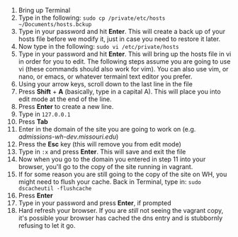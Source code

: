 1. Bring up Terminal
2. Type in the following: `sudo cp /private/etc/hosts ~/Documents/hosts.bckup`
3. Type in your password and hit **Enter**. This will create a back up of your hosts file before we modify it, just in case you need to restore it later.
4. Now type in the following: `sudo vi /etc/private/hosts`
5. Type in your password and hit **Enter**. This will bring up the hosts file in vi in order for you to edit. The following steps assume you are going to use vi (these commands should also work for vim).  You can also use vim, or nano, or emacs, or whatever termainl text editor you prefer.
6. Using your arrow keys, scroll down to the last line in the file 
7. Press **Shift** + **A** (basically, type in a capital A). This will place you into edit mode at the end of the line.
8. Press **Enter** to create a new line.
9. Type in `127.0.0.1`
10. Press **Tab**
11. Enter in the domain of the site you are going to work on (e.g. *admissions-wh-dev.missouri.edu*)
12. Press the **Esc** key (this will remove you from edit mode)
13. Type in `:x` and press **Enter**. This will save and exit the file
14. Now when you go to the domain you entered in step 11 into your browser, you'll go to the copy of the site running in vagrant. 
15. If for some reason you are still going to the copy of the site on WH, you might need to flush your cache.  Back in Terminal, type in: `sudo dscacheutil -flushcache` 
16. Press **Enter** 
17. Type in your password and press **Enter**, if prompted
18. Hard refresh your browser. If you are *still* not seeing the vagrant copy, it's possible your browser has cached the dns entry and is stubbornly refusing to let it go.  
